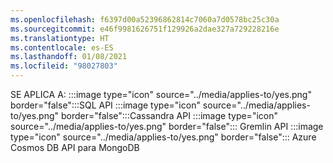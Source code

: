 ```yaml
---
ms.openlocfilehash: f6397d00a52396862814c7060a7d0578bc25c30a
ms.sourcegitcommit: e46f9981626751f129926a2dae327a729228216e
ms.translationtype: HT
ms.contentlocale: es-ES
ms.lasthandoff: 01/08/2021
ms.locfileid: "98027803"
---
```

SE APLICA A: :::image type="icon" source="../media/applies-to/yes.png" border="false":::SQL API :::image type="icon" source="../media/applies-to/yes.png" border="false":::Cassandra API :::image type="icon" source="../media/applies-to/yes.png" border="false"::: Gremlin API :::image type="icon" source="../media/applies-to/yes.png" border="false"::: Azure Cosmos DB API para MongoDB